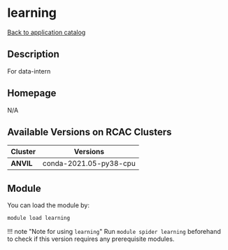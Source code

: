 # learning

[Back to application catalog](../app_catalog.md)

## Description

For data-intern

## Homepage

N/A

## Available Versions on RCAC Clusters

|Cluster|Versions|
|---|---|
**ANVIL**|conda-2021.05-py38-cpu

## Module

You can load the module by:

```bash
module load learning
```

!!! note "Note for using `learning`"
    Run `module spider learning` beforehand to check if this version requires any prerequisite modules.
